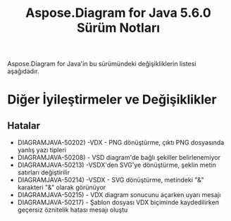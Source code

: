 ﻿---
title: Aspose.Diagram for Java 5.6.0 Sürüm Notları
type: docs
weight: 40
url: /tr/java/aspose-diagram-for-java-5-6-0-release-notes/
---
Aspose.Diagram for Java'in bu sürümündeki değişikliklerin listesi aşağıdadır.
# **Diğer İyileştirmeler ve Değişiklikler**
## **Hatalar**
- DIAGRAMJAVA-50202) -VDX - PNG dönüştürme, çıktı PNG dosyasında yanlış yazı tipleri
- DIAGRAMJAVA-50208) - VSD diagram'de bağlı şekiller belirlenemiyor
- DIAGRAMJAVA-50213) -VSDX'den SVG'ye dönüştürme, şeklin metin satırları değiştirilir
- DIAGRAMJAVA-50214) -VSDX - SVG dönüştürme, metindeki "&" karakteri "&" olarak görünüyor
- DIAGRAMJAVA-50215) - VDX diagram sonucunu açarken uyarı mesajı
- DIAGRAMJAVA-50217) - Şablon dosyası VDX biçiminde kaydedilirken geçersiz öznitelik hatası mesajı oluştu
